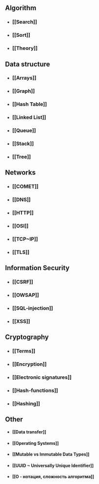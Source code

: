 ## Algorithm
- ### [[Search]]
- ### [[Sort]]
- ### [[Theory]]
## Data structure
- ### [[Arrays]]
- ### [[Graph]]
- ### [[Hash Table]]
- ### [[Linked List]]
- ### [[Queue]]
- ### [[Stack]]
- ### [[Tree]]
## Networks
- ### [[COMET]]
- ### [[DNS]]
- ### [[HTTP]]
- ### [[OSI]]
- ### [[TCP~IP]]
- ### [[TLS]]
## Information Security
- ### [[CSRF]]
- ### [[OWSAP]]
- ### [[SQL-injection]]
- ### [[XSS]]
## Cryptography
- ### [[Terms]]
- ### [[Encryption]]
- ### [[Electronic signatures]]
- ### [[Hash-functions]]
- ### [[Hashing]]
## Other
- #### [[Data transfer]]
- #### [[Operating Systems]]
- #### [[Mutable vs Immutable Data Types]]
- #### [[UUID ~ Universally Unique Identifier]]
- #### [[O - нотация, сложность алгоритма]]
